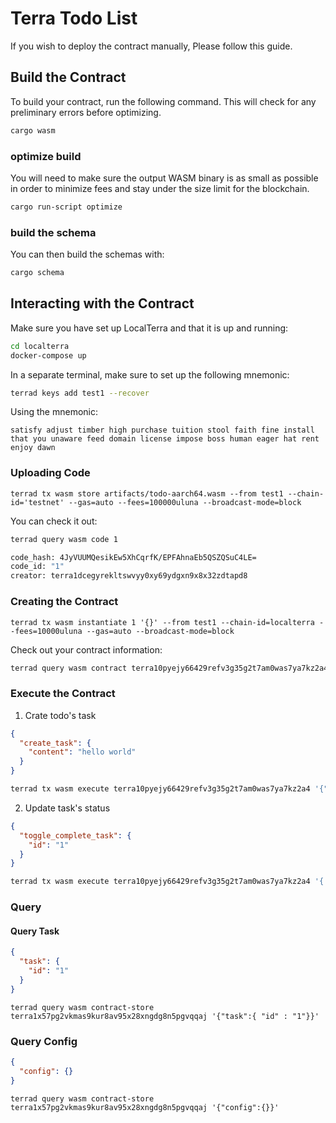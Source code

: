 # Terra Todo List

If you wish to deploy the contract manually, Please follow this guide.

## Build the Contract

To build your contract, run the following command. This will check for any preliminary errors before optimizing.

```sh
cargo wasm
```

### optimize build

You will need to make sure the output WASM binary is as small as possible in order to minimize fees and stay under the size limit for the blockchain.

```sh
cargo run-script optimize
```

### build the schema

You can then build the schemas with:

```sh
cargo schema
```

## Interacting with the Contract

Make sure you have set up LocalTerra and that it is up and running:

```sh
cd localterra
docker-compose up
```

In a separate terminal, make sure to set up the following mnemonic:

```sh
terrad keys add test1 --recover
```

Using the mnemonic:

```
satisfy adjust timber high purchase tuition stool faith fine install that you unaware feed domain license impose boss human eager hat rent enjoy dawn
```

### Uploading Code

```
terrad tx wasm store artifacts/todo-aarch64.wasm --from test1 --chain-id='testnet' --gas=auto --fees=100000uluna --broadcast-mode=block
```

You can check it out:

```sh
terrad query wasm code 1

code_hash: 4JyVUUMQesikEw5XhCqrfK/EPFAhnaEb5QSZQSuC4LE=
code_id: "1"
creator: terra1dcegyrekltswvyy0xy69ydgxn9x8x32zdtapd8
```

### Creating the Contract

```
terrad tx wasm instantiate 1 '{}' --from test1 --chain-id=localterra --fees=10000uluna --gas=auto --broadcast-mode=block
```

Check out your contract information:

```sh
terrad query wasm contract terra10pyejy66429refv3g35g2t7am0was7ya7kz2a4

```

### Execute the Contract

1. Crate todo's task

```json
{
  "create_task": {
    "content": "hello world"
  }
}
```

```sh
terrad tx wasm execute terra10pyejy66429refv3g35g2t7am0was7ya7kz2a4 '{"create_task" : {"content" : "hello world"}}' --from test1 --chain-id=localterra --fees=1000000uluna --gas=auto --broadcast-mode=block
```

2. Update task's status

```json
{
  "toggle_complete_task": {
    "id": "1"
  }
}
```

```sh
terrad tx wasm execute terra10pyejy66429refv3g35g2t7am0was7ya7kz2a4 '{ "toggle_complete_task": { "id": "1" } }' --from test1 --chain-id=localterra --fees=1000000uluna --gas=auto --broadcast-mode=block
```

### Query

#### Query Task

```json
{
  "task": {
    "id": "1"
  }
}
```

```
terrad query wasm contract-store terra1x57pg2vkmas9kur8av95x28xngdg8n5pgvqqaj '{"task":{ "id" : "1"}}'
```

### Query Config

```json
{
  "config": {}
}
```

```
terrad query wasm contract-store terra1x57pg2vkmas9kur8av95x28xngdg8n5pgvqqaj '{"config":{}}'
```
